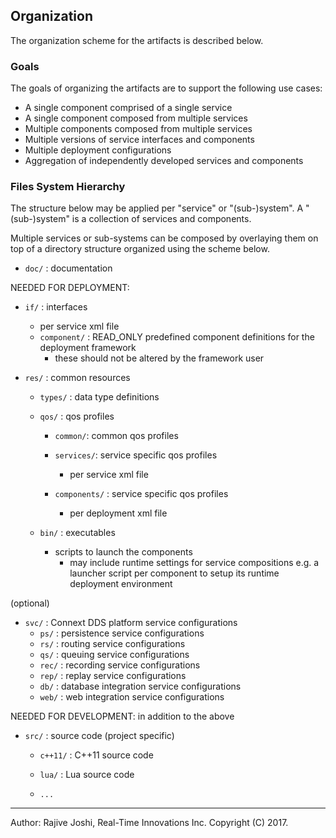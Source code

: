 ## Organization

The organization scheme for the artifacts is described below. 

### Goals

The goals of organizing the artifacts are to support the following use cases:

- A single component comprised of a single service
- A single component composed from multiple services
- Multiple components composed from multiple services
- Multiple versions of service interfaces and components
- Multiple deployment configurations 
- Aggregation of independently developed services and components
 
 
### Files System Hierarchy

The structure below may be applied per "service" or "(sub-)system". 
A "(sub-)system" is a collection of services and components.

Multiple services or sub-systems can be composed by overlaying them on top of 
a directory structure organized using the scheme below.

- `doc/`  : documentation

NEEDED FOR DEPLOYMENT:

- `if/` : interfaces 
    - per service xml file
    - `component/` : READ_ONLY predefined component definitions for the deployment framework
       - these should not be altered by the framework user
      
- `res/` : common resources 

  - `types/` : data type definitions

  - `qos/` : qos profiles
  
      - `common/`: common qos profiles 
      
      - `services/`: service specific qos profiles 
         - per service xml file
       
      - `components/` : service specific qos profiles 
         - per deployment xml file
      
  - `bin/` : executables 
    - scripts to launch the components
      - may include runtime settings for service compositions
        e.g. a launcher script per component to setup its runtime deployment environment
  
(optional)
       	       
  - `svc/` : Connext DDS platform service configurations 
    - `ps/`  : persistence service configurations
    - `rs/`  : routing service configurations  
    - `qs/`  : queuing service configurations 
    - `rec/` : recording service configurations 
    - `rep/` : replay service configurations 
    - `db/`  : database integration service configurations
    - `web/` : web integration service configurations  
 
 NEEDED FOR DEVELOPMENT: in addition to the above
    
 - `src/` : source code (project specific)
 
   - `c++11/` : C++11 source code
   
   - `lua/`   : Lua source code
   
   - `...`

---
Author: Rajive Joshi, Real-Time Innovations Inc. Copyright (C) 2017.
 